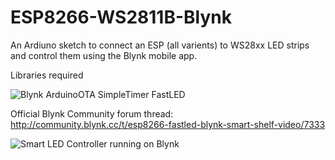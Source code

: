 # ESP8266-WS2811B-Blynk
An Ardiuno sketch to connect an ESP (all varients) to WS28xx LED strips and control them using the Blynk mobile app. 

Libraries required

![Blynk](http://www.blynk.cc/)
ArduinoOTA
SimpleTimer
FastLED

Official Blynk Community forum thread: http://community.blynk.cc/t/esp8266-fastled-blynk-smart-shelf-video/7333

![Smart LED Controller running on Blynk](http://community.blynk.cc/uploads/default/original/2X/d/d8380acfb7de92c7fef6b4c939a5e46bf0166eac.PNG)
